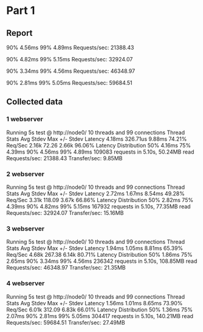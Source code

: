 # Part 1

## Report
90%    4.56ms
99%    4.89ms
Requests/sec:  21388.43

90%    4.82ms
99%    5.15ms
Requests/sec:  32924.07

90%    3.34ms
99%    4.56ms
Requests/sec:  46348.97

90%    2.81ms
99%    5.05ms
Requests/sec:  59684.51

## Collected data
### 1 webserver
Running 5s test @ http://node0/
  10 threads and 99 connections
  Thread Stats   Avg      Stdev     Max   +/- Stdev
    Latency     4.18ms  326.71us   9.88ms   74.21%
    Req/Sec     2.16k    72.26     2.66k    96.06%
  Latency Distribution
     50%    4.16ms
     75%    4.39ms
     90%    4.56ms
     99%    4.89ms
  109083 requests in 5.10s, 50.24MB read
Requests/sec:  21388.43
Transfer/sec:      9.85MB

### 2 webserver
Running 5s test @ http://node0/
  10 threads and 99 connections
  Thread Stats   Avg      Stdev     Max   +/- Stdev
    Latency     2.72ms    1.67ms   8.54ms   49.28%
    Req/Sec     3.31k   118.09     3.67k    66.86%
  Latency Distribution
     50%    2.82ms
     75%    4.39ms
     90%    4.82ms
     99%    5.15ms
  167932 requests in 5.10s, 77.35MB read
Requests/sec:  32924.07
Transfer/sec:     15.16MB

### 3 webserver
Running 5s test @ http://node0/
  10 threads and 99 connections
  Thread Stats   Avg      Stdev     Max   +/- Stdev
    Latency     1.94ms    1.05ms   8.81ms   65.39%
    Req/Sec     4.68k   267.38     6.14k    80.71%
  Latency Distribution
     50%    1.86ms
     75%    2.65ms
     90%    3.34ms
     99%    4.56ms
  236342 requests in 5.10s, 108.85MB read
Requests/sec:  46348.97
Transfer/sec:     21.35MB

### 4 webserver
Running 5s test @ http://node0/
  10 threads and 99 connections
  Thread Stats   Avg      Stdev     Max   +/- Stdev
    Latency     1.56ms    1.01ms   8.65ms   73.90%
    Req/Sec     6.01k   312.09     6.83k    66.01%
  Latency Distribution
     50%    1.36ms
     75%    2.07ms
     90%    2.81ms
     99%    5.05ms
  304417 requests in 5.10s, 140.21MB read
Requests/sec:  59684.51
Transfer/sec:     27.49MB

